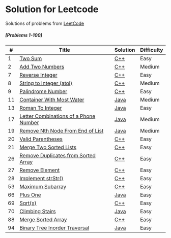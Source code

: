 # Solution for Leetcode
Solutions of problems from [LeetCode](https://leetcode.com/)


##### [Problems 1-100]
| # | Title | Solution | Difficulty |
|---| ----- | -------- | ---------- |
|1|[Two Sum](https://leetcode.com/problems/two-sum/)| [C++](https://github.com/lakshaygoyal425/Leetcode/blob/main/1-100/1.%20Two%20Sum.cpp)|Easy|
|2|[Add Two Numbers](https://leetcode.com/problems/add-two-numbers/)| [C++](https://github.com/lakshaygoyal425/Leetcode/blob/main/1-100/2.%20Add%20Two%20Numbers.cpp)|Medium|
|7|[Reverse Integer](https://leetcode.com/problems/reverse-integer/)| [C++](https://github.com/lakshaygoyal425/Leetcode/blob/main/1-100/7.%20Reverse%20Integer.cpp)|Easy|
|8|[String to Integer (atoi)](https://leetcode.com/problems/string-to-integer-atoi/)| [C++](https://github.com/lakshaygoyal425/Leetcode/blob/main/1-100/8.%20String%20to%20Integer%20(atoi).cpp)|Medium|
|9|[Palindrome Number](https://leetcode.com/problems/palindrome-number/)| [C++](https://github.com/lakshaygoyal425/Leetcode/blob/main/1-100/9.%20Palindrome%20Number.cpp)|Easy|
|11|[Container With Most Water](https://leetcode.com/problems/container-with-most-water/)| [Java](https://github.com/lakshaygoyal425/Leetcode/blob/main/1-100/11.%20Container%20With%20Most%20Water.java)|Medium|
|13|[Roman To Integer](https://leetcode.com/problems/roman-to-integer/)| [Java](https://github.com/lakshaygoyal425/Leetcode/blob/main/1-100/13.%20Roman%20to%20Integer.java)|Easy|
|17|[Letter Combinations of a Phone Number](https://leetcode.com/problems/letter-combinations-of-a-phone-number/)| [Java](https://github.com/lakshaygoyal425/Leetcode/blob/main/1-100/17.%20Letter%20Combinations%20of%20a%20Phone%20Number.java)|Medium|
|19|[Remove Nth Node From End of List](https://leetcode.com/problems/remove-nth-node-from-end-of-list/)| [Java](https://github.com/lakshaygoyal425/Leetcode/blob/main/1-100/19.%20Remove%20Nth%20Node%20From%20End%20of%20List.java)|Medium|
|20|[Valid Parentheses](https://leetcode.com/problems/valid-parentheses/)| [C++](https://github.com/lakshaygoyal425/Leetcode/blob/main/1-100/20.%20Valid%20Parentheses.cpp)|Easy|
|21|[Merge Two Sorted Lists](https://leetcode.com/problems/merge-two-sorted-lists/)| [C++](https://github.com/lakshaygoyal425/Leetcode/blob/main/1-100/21.%20Merge%20Two%20Sorted%20Lists.cpp)|Easy|
|26|[Remove Duplicates from Sorted Array](https://leetcode.com/problems/remove-duplicates-from-sorted-array/)| [C++](https://github.com/lakshaygoyal425/Leetcode/blob/main/1-100/26.%20Remove%20Duplicates%20from%20Sorted%20Array.cpp)|Easy|
|27|[Remove Element](https://leetcode.com/problems/remove-element/)| [C++](https://github.com/lakshaygoyal425/Leetcode/blob/main/1-100/27.%20Remove%20Element.cpp)|Easy|
|28|[Implement strStr()](https://leetcode.com/problems/implement-strstr/)| [C++](https://github.com/lakshaygoyal425/Leetcode/blob/main/1-100/28.%20Implement%20strStr().cpp)|Easy|
|53|[Maximum Subarray](https://leetcode.com/problems/maximum-subarray/)| [C++](https://github.com/lakshaygoyal425/Leetcode/blob/main/1-100/53.%20Maximum%20Subarray.cpp)|Easy|
|66|[Plus One](https://leetcode.com/problems/plus-one/)| [Java](https://github.com/lakshaygoyal425/Leetcode/blob/main/1-100/66.%20Plus%20One.cpp)|Easy|
|69|[Sqrt(x)](https://leetcode.com/problems/sqrtx/)| [C++](https://github.com/lakshaygoyal425/Leetcode/blob/main/1-100/69.%20Sqrt(x).cpp)|Easy|
|70|[Climbing Stairs](https://leetcode.com/problems/climbing-stairs/)| [Java](https://github.com/lakshaygoyal425/Leetcode/blob/main/1-100/70.%20Climbing%20Stairs.cpp)|Easy|
|88|[Merge Sorted Array](https://leetcode.com/problems/merge-sorted-array/)| [C++](https://github.com/lakshaygoyal425/Leetcode/blob/main/1-100/88.%20Merge%20Sorted%20Array.cpp)|Easy|
|94|[Binary Tree Inorder Traversal](https://leetcode.com/problems/binary-tree-inorder-traversal/)| [Java](https://github.com/lakshaygoyal425/Leetcode/blob/main/1-100/94.%20Binary%20Tree%20Inorder%20Traversal.cpp)|Easy|



